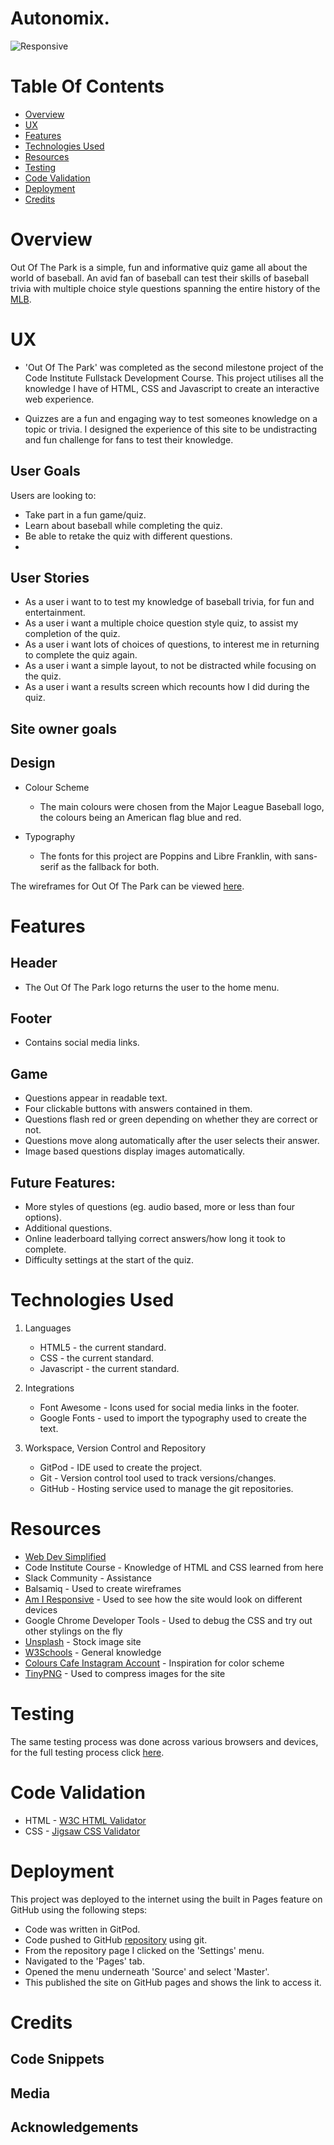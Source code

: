 
# Autonomix. 

![Responsive](assets/screenshots/responsive_layout.png)

# Table Of Contents

- [Overview](#overview)
- [UX](#ux)
- [Features](#features)
- [Technologies Used](#technologies-used)
- [Resources](#resources)
- [Testing](#testing)
- [Code Validation](#code-validation)
- [Deployment](#deployment)
- [Credits](#credits)

# Overview

   Out Of The Park is a simple, fun and informative quiz game all about the world of baseball. An avid fan of baseball can test their skills
   of baseball trivia with multiple choice style questions spanning the entire history of the [MLB](https://en.wikipedia.org/wiki/Major_League_Baseball). 


# UX

- 'Out Of The Park' was completed as the second milestone project of the Code Institute Fullstack Development Course. This project utilises all the knowledge I have of HTML, CSS and Javascript to create an interactive web experience.

- Quizzes are a fun and engaging way to test someones knowledge on a topic or trivia. I designed the experience of this site to be undistracting and fun challenge for fans to test their knowledge. 

## User Goals

Users are looking to:
- Take part in a fun game/quiz.
- Learn about baseball while completing the quiz.
- Be able to retake the quiz with different questions.
- 


## User Stories

- As a user i want to to test my knowledge of baseball trivia, for fun and entertainment.
- As a user i want a multiple choice question style quiz, to assist my completion of the quiz.
- As a user i want lots of choices of questions, to interest me in returning to complete the quiz again.
- As a user i want a simple layout, to not be distracted while focusing on the quiz.
- As a user i want a results screen which recounts how I did during the quiz.

## Site owner goals



## Design

- Colour Scheme
   - The main colours were chosen from the Major League Baseball logo, the colours being an American flag blue and red. 

- Typography
   - The fonts for this project are Poppins and Libre Franklin, with sans-serif as the fallback for both. 

The wireframes for Out Of The Park can be viewed [here]().

# Features

## Header
 - The Out Of The Park logo returns the user to the home menu.

## Footer
 - Contains social media links.

## Game
 - Questions appear in readable text.
 - Four clickable buttons with answers contained in them.
 - Questions flash red or green depending on whether they are correct or not. 
 - Questions move along automatically after the user selects their answer.
 - Image based questions display images automatically. 


## Future Features:
 - More styles of questions (eg. audio based, more or less than four options).
 - Additional questions.
 - Online leaderboard tallying correct answers/how long it took to complete.
 - Difficulty settings at the start of the quiz.

# Technologies Used

1. Languages 
   - HTML5 - the current standard.
   - CSS - the current standard.
   - Javascript - the current standard.

2. Integrations
   - Font Awesome - Icons used for social media links in the footer.
   - Google Fonts - used to import the typography used to create the text.

4. Workspace, Version Control and Repository
   - GitPod - IDE used to create the project.
   - Git - Version control tool used to track versions/changes. 
   - GitHub - Hosting service used to manage the git repositories. 

# Resources

 - [Web Dev Simplified](https://www.youtube.com/watch?v=riDzcEQbX6k&t=1316s)
 - Code Institute Course - Knowledge of HTML and CSS learned from here
 - Slack Community - Assistance 
 - Balsamiq - Used to create wireframes
 - [Am I Responsive](http://ami.responsivedesign.is/#) - Used to see how the site would look on different devices
 - Google Chrome Developer Tools - Used to debug the CSS and try out other stylings on the fly
 - [Unsplash](https://unsplash.com/) - Stock image site
 - [W3Schools](https://w3schools.com) - General knowledge
 - [Colours Cafe Instagram Account](https://www.instagram.com/colours.cafe/) - Inspiration for color scheme
 - [TinyPNG](https://tinypng.com/) - Used to compress images for the site

# Testing

The same testing process was done across various browsers and devices, for the full testing process click [here](TESTING.md).

# Code Validation 

- HTML - [W3C HTML Validator](https://validator.w3.org/)
- CSS - [Jigsaw CSS Validator](https://jigsaw.w3.org/css-validator/)

# Deployment

This project was deployed to the internet using the built in Pages feature on GitHub using the following steps: 

   - Code was written in GitPod.
   - Code pushed to GitHub [repository](https://github.com/hollownotempty/out-of-the-park) using git.
   - From the repository page I clicked on the 'Settings' menu.
   - Navigated to the 'Pages' tab.
   - Opened the menu underneath 'Source' and select 'Master'.
   - This published the site on GitHub pages and shows the link to access it.

# Credits 

## Code Snippets



## Media 



## Acknowledgements 


